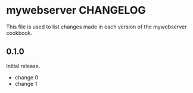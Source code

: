 # mywebserver CHANGELOG

This file is used to list changes made in each version of the mywebserver cookbook.

## 0.1.0

Initial release.

- change 0
- change 1
